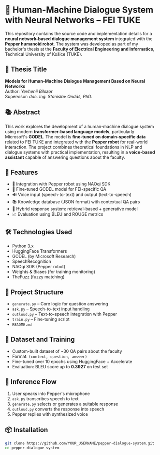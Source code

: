 # 🤖 Human-Machine Dialogue System with Neural Networks – FEI TUKE

This repository contains the source code and implementation details for a **neural network-based dialogue management system** integrated with the **Pepper humanoid robot**. The system was developed as part of my bachelor's thesis at the **Faculty of Electrical Engineering and Informatics**, Technical University of Košice (TUKE).

## 📄 Thesis Title

**Models for Human-Machine Dialogue Management Based on Neural Networks**  
Author: *Yevhenii Bilozor*  
Supervisor: *doc. Ing. Stanislav Ondáš, PhD.*

## 📚 Abstract

This work explores the development of a human-machine dialogue system using modern **transformer-based language models**, particularly Microsoft's **GODEL**. The model is **fine-tuned on domain-specific data** related to FEI TUKE and integrated with the **Pepper robot** for real-world interaction. The project combines theoretical foundations in NLP and dialogue systems with practical implementation, resulting in a **voice-based assistant** capable of answering questions about the faculty.

## 🚀 Features

- 🤖 Integration with Pepper robot using NAOqi SDK
- 🧠 Fine-tuned GODEL model for FEI-specific QA
- 🔊 Voice input (speech-to-text) and output (text-to-speech)
- 📚 Knowledge database (JSON format) with contextual QA pairs
- 🔄 Hybrid response system: retrieval-based + generative model
- 📈 Evaluation using BLEU and ROUGE metrics

## 🛠️ Technologies Used

- Python 3.x
- HuggingFace Transformers
- GODEL (by Microsoft Research)
- SpeechRecognition
- NAOqi SDK (Pepper robot)
- Weights & Biases (for training monitoring)
- TheFuzz (fuzzy matching)

## 🧩 Project Structure
- `generate.py` – Core logic for question answering
- `ask.py` – Speech-to-text input handling
- `outloud.py` – Text-to-speech integration with Pepper
- `train.py` – Fine-tuning script
- `README.md` 

## 🧪 Dataset and Training

- Custom-built dataset of ~30 QA pairs about the faculty
- Format: `(context, question, answer)`
- Fine-tuned over 10 epochs using HuggingFace + Accelerate
- Evaluation: BLEU score up to **0.3927** on test set

## 🧠 Inference Flow

1. User speaks into Pepper's microphone  
2. `ask.py` transcribes speech to text  
3. `generate.py` selects or generates a suitable response  
4. `outloud.py` converts the response into speech  
5. Pepper replies with synthesized voice  

## 📦 Installation

```bash
git clone https://github.com/YOUR_USERNAME/pepper-dialogue-system.git
cd pepper-dialogue-system

